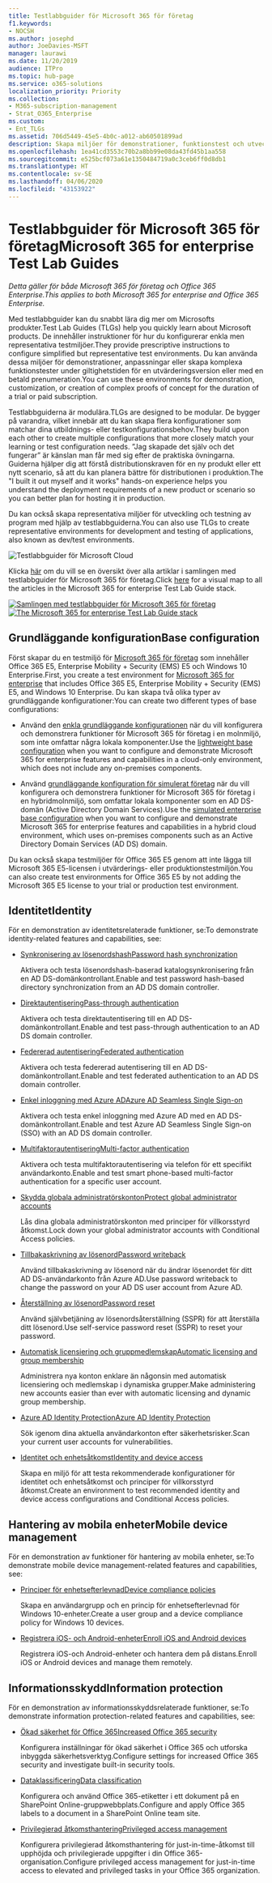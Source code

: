 ```yaml
---
title: Testlabbguider för Microsoft 365 för företag
f1.keywords:
- NOCSH
ms.author: josephd
author: JoeDavies-MSFT
manager: laurawi
ms.date: 11/20/2019
audience: ITPro
ms.topic: hub-page
ms.service: o365-solutions
localization_priority: Priority
ms.collection:
- M365-subscription-management
- Strat_O365_Enterprise
ms.custom:
- Ent_TLGs
ms.assetid: 706d5449-45e5-4b0c-a012-ab60501899ad
description: Skapa miljöer för demonstrationer, funktionstest och utveckling/testning för Microsoft 365 för företag med hjälp av testlabbguider.
ms.openlocfilehash: 1ea41cd3553c70b2a8bb99e08da43fd45b1aa558
ms.sourcegitcommit: e525bcf073a61e1350484719a0c3ceb6ff0d8db1
ms.translationtype: HT
ms.contentlocale: sv-SE
ms.lasthandoff: 04/06/2020
ms.locfileid: "43153922"
---
```

# <a name="microsoft-365-for-enterprise-test-lab-guides"></a><span data-ttu-id="5cdaf-103">Testlabbguider för Microsoft 365 för företag</span><span class="sxs-lookup"><span data-stu-id="5cdaf-103">Microsoft 365 for enterprise Test Lab Guides</span></span>

<span data-ttu-id="5cdaf-104">*Detta gäller för både Microsoft 365 för företag och Office 365 Enterprise.*</span><span class="sxs-lookup"><span data-stu-id="5cdaf-104">*This applies to both Microsoft 365 for enterprise and Office 365 Enterprise.*</span></span>

<span data-ttu-id="5cdaf-105">Med testlabbguider kan du snabbt lära dig mer om Microsofts produkter.</span><span class="sxs-lookup"><span data-stu-id="5cdaf-105">Test Lab Guides (TLGs) help you quickly learn about Microsoft products.</span></span> <span data-ttu-id="5cdaf-106">De innehåller instruktioner för hur du konfigurerar enkla men representativa testmiljöer.</span><span class="sxs-lookup"><span data-stu-id="5cdaf-106">They provide prescriptive instructions to configure simplified but representative test environments.</span></span> <span data-ttu-id="5cdaf-107">Du kan använda dessa miljöer för demonstrationer, anpassningar eller skapa komplexa funktionstester under giltighetstiden för en utvärderingsversion eller med en betald prenumeration.</span><span class="sxs-lookup"><span data-stu-id="5cdaf-107">You can use these environments for demonstration, customization, or creation of complex proofs of concept for the duration of a trial or paid subscription.</span></span> 

<span data-ttu-id="5cdaf-108">Testlabbguiderna är modulära.</span><span class="sxs-lookup"><span data-stu-id="5cdaf-108">TLGs are designed to be modular.</span></span> <span data-ttu-id="5cdaf-109">De bygger på varandra, vilket innebär att du kan skapa flera konfigurationer som matchar dina utbildnings- eller testkonfigurationsbehov.</span><span class="sxs-lookup"><span data-stu-id="5cdaf-109">They build upon each other to create multiple configurations that more closely match your learning or test configuration needs.</span></span> <span data-ttu-id="5cdaf-110">”Jag skapade det själv och det fungerar” är känslan man får med sig efter de praktiska övningarna. Guiderna hjälper dig att förstå distributionskraven för en ny produkt eller ett nytt scenario, så att du kan planera bättre för distributionen i produktion.</span><span class="sxs-lookup"><span data-stu-id="5cdaf-110">The "I built it out myself and it works" hands-on experience helps you understand the deployment requirements of a new product or scenario so you can better plan for hosting it in production.</span></span>

<span data-ttu-id="5cdaf-111">Du kan också skapa representativa miljöer för utveckling och testning av program med hjälp av testlabbguiderna.</span><span class="sxs-lookup"><span data-stu-id="5cdaf-111">You can also use TLGs to create representative environments for development and testing of applications, also known as dev/test environments.</span></span>
  
![Testlabbguider för Microsoft Cloud](../media/m365-enterprise-test-lab-guides/cloud-tlg-icon.png)

<span data-ttu-id="5cdaf-113">Klicka [här](../media/m365-enterprise-test-lab-guides/Microsoft365EnterpriseTLGStack.pdf) om du vill se en översikt över alla artiklar i samlingen med testlabbguider för Microsoft 365 för företag.</span><span class="sxs-lookup"><span data-stu-id="5cdaf-113">Click [here](../media/m365-enterprise-test-lab-guides/Microsoft365EnterpriseTLGStack.pdf) for a visual map to all the articles in the Microsoft 365 for enterprise Test Lab Guide stack.</span></span>

<span data-ttu-id="5cdaf-114">[![Samlingen med testlabbguider för Microsoft 365 för företag](../media/m365-enterprise-test-lab-guides/microsoft-365-enterprise-tlg-stack.png)](../media/m365-enterprise-test-lab-guides/Microsoft365EnterpriseTLGStack.pdf)</span><span class="sxs-lookup"><span data-stu-id="5cdaf-114">[![The Microsoft 365 for enterprise Test Lab Guide stack](../media/m365-enterprise-test-lab-guides/microsoft-365-enterprise-tlg-stack.png)](../media/m365-enterprise-test-lab-guides/Microsoft365EnterpriseTLGStack.pdf)</span></span>

## <a name="base-configuration"></a><span data-ttu-id="5cdaf-115">Grundläggande konfiguration</span><span class="sxs-lookup"><span data-stu-id="5cdaf-115">Base configuration</span></span>

<span data-ttu-id="5cdaf-116">Först skapar du en testmiljö för [Microsoft 365 för företag](https://docs.microsoft.com/microsoft-365-enterprise/) som innehåller Office 365 E5, Enterprise Mobility + Security (EMS) E5 och Windows 10 Enterprise.</span><span class="sxs-lookup"><span data-stu-id="5cdaf-116">First, you create a test environment for [Microsoft 365 for enterprise](https://docs.microsoft.com/microsoft-365-enterprise/) that includes Office 365 E5, Enterprise Mobility + Security (EMS) E5, and Windows 10 Enterprise.</span></span> <span data-ttu-id="5cdaf-117">Du kan skapa två olika typer av grundläggande konfigurationer:</span><span class="sxs-lookup"><span data-stu-id="5cdaf-117">You can create two different types of base configurations:</span></span>

- <span data-ttu-id="5cdaf-118">Använd den [enkla grundläggande konfigurationen](lightweight-base-configuration-microsoft-365-enterprise.md) när du vill konfigurera och demonstrera funktioner för Microsoft 365 för företag i en molnmiljö, som inte omfattar några lokala komponenter.</span><span class="sxs-lookup"><span data-stu-id="5cdaf-118">Use the [lightweight base configuration](lightweight-base-configuration-microsoft-365-enterprise.md) when you want to configure and demonstrate Microsoft 365 for enterprise features and capabilities in a cloud-only environment, which does not include any on-premises components.</span></span>

- <span data-ttu-id="5cdaf-119">Använd [grundläggande konfiguration för simulerat företag](simulated-ent-base-configuration-microsoft-365-enterprise.md) när du vill konfigurera och demonstrera funktioner för Microsoft 365 för företag i en hybridmolnmiljö, som omfattar lokala komponenter som en AD DS-domän (Active Directory Domain Services).</span><span class="sxs-lookup"><span data-stu-id="5cdaf-119">Use the [simulated enterprise base configuration](simulated-ent-base-configuration-microsoft-365-enterprise.md) when you want to configure and demonstrate Microsoft 365 for enterprise features and capabilities in a hybrid cloud environment, which uses on-premises components such as an Active Directory Domain Services (AD DS) domain.</span></span>

<span data-ttu-id="5cdaf-120">Du kan också skapa testmiljöer för Office 365 E5 genom att inte lägga till Microsoft 365 E5-licensen i utvärderings- eller produktionstestmiljön.</span><span class="sxs-lookup"><span data-stu-id="5cdaf-120">You can also create test environments for Office 365 E5 by not adding the Microsoft 365 E5 license to your trial or production test environment.</span></span>
    
## <a name="identity"></a><span data-ttu-id="5cdaf-121">Identitet</span><span class="sxs-lookup"><span data-stu-id="5cdaf-121">Identity</span></span>

<span data-ttu-id="5cdaf-122">För en demonstration av identitetsrelaterade funktioner, se:</span><span class="sxs-lookup"><span data-stu-id="5cdaf-122">To demonstrate identity-related features and capabilities, see:</span></span>

- [<span data-ttu-id="5cdaf-123">Synkronisering av lösenordshash</span><span class="sxs-lookup"><span data-stu-id="5cdaf-123">Password hash synchronization</span></span>](password-hash-sync-m365-ent-test-environment.md)
  
   <span data-ttu-id="5cdaf-124">Aktivera och testa lösenordshash-baserad katalogsynkronisering från en AD DS-domänkontrollant.</span><span class="sxs-lookup"><span data-stu-id="5cdaf-124">Enable and test password hash-based directory synchronization from an AD DS domain controller.</span></span>

- [<span data-ttu-id="5cdaf-125">Direktautentisering</span><span class="sxs-lookup"><span data-stu-id="5cdaf-125">Pass-through authentication</span></span>](pass-through-auth-m365-ent-test-environment.md)
  
   <span data-ttu-id="5cdaf-126">Aktivera och testa direktautentisering till en AD DS-domänkontrollant.</span><span class="sxs-lookup"><span data-stu-id="5cdaf-126">Enable and test pass-through authentication to an AD DS domain controller.</span></span>

- [<span data-ttu-id="5cdaf-127">Federerad autentisering</span><span class="sxs-lookup"><span data-stu-id="5cdaf-127">Federated authentication</span></span>](federated-identity-for-your-office-365-dev-test-environment.md)
  
   <span data-ttu-id="5cdaf-128">Aktivera och testa federerad autentisering till en AD DS-domänkontrollant.</span><span class="sxs-lookup"><span data-stu-id="5cdaf-128">Enable and test federated authentication to an AD DS domain controller.</span></span>

- [<span data-ttu-id="5cdaf-129">Enkel inloggning med Azure AD</span><span class="sxs-lookup"><span data-stu-id="5cdaf-129">Azure AD Seamless Single Sign-on</span></span>](single-sign-on-m365-ent-test-environment.md)
  
   <span data-ttu-id="5cdaf-130">Aktivera och testa enkel inloggning med Azure AD med en AD DS-domänkontrollant.</span><span class="sxs-lookup"><span data-stu-id="5cdaf-130">Enable and test Azure AD Seamless Single Sign-on (SSO) with an AD DS domain controller.</span></span>

- [<span data-ttu-id="5cdaf-131">Multifaktorautentisering</span><span class="sxs-lookup"><span data-stu-id="5cdaf-131">Multi-factor authentication</span></span>](multi-factor-authentication-microsoft-365-test-environment.md)
  
   <span data-ttu-id="5cdaf-132">Aktivera och testa multifaktorautentisering via telefon för ett specifikt användarkonto.</span><span class="sxs-lookup"><span data-stu-id="5cdaf-132">Enable and test smart phone-based multi-factor authentication for a specific user account.</span></span>

- [<span data-ttu-id="5cdaf-133">Skydda globala administratörskonton</span><span class="sxs-lookup"><span data-stu-id="5cdaf-133">Protect global administrator accounts</span></span>](protect-global-administrator-accounts-microsoft-365-test-environment.md)
 
   <span data-ttu-id="5cdaf-134">Lås dina globala administratörskonton med principer för villkorsstyrd åtkomst.</span><span class="sxs-lookup"><span data-stu-id="5cdaf-134">Lock down your global administrator accounts with Conditional Access policies.</span></span>

- [<span data-ttu-id="5cdaf-135">Tillbakaskrivning av lösenord</span><span class="sxs-lookup"><span data-stu-id="5cdaf-135">Password writeback</span></span>](password-writeback-m365-ent-test-environment.md)

   <span data-ttu-id="5cdaf-136">Använd tillbakaskrivning av lösenord när du ändrar lösenordet för ditt AD DS-användarkonto från Azure AD.</span><span class="sxs-lookup"><span data-stu-id="5cdaf-136">Use password writeback to change the password on your AD DS user account from Azure AD.</span></span>

- [<span data-ttu-id="5cdaf-137">Återställning av lösenord</span><span class="sxs-lookup"><span data-stu-id="5cdaf-137">Password reset</span></span>](password-reset-m365-ent-test-environment.md)

   <span data-ttu-id="5cdaf-138">Använd självbetjäning av lösenordsåterställning (SSPR) för att återställa ditt lösenord.</span><span class="sxs-lookup"><span data-stu-id="5cdaf-138">Use self-service password reset (SSPR) to reset your password.</span></span>

- [<span data-ttu-id="5cdaf-139">Automatisk licensiering och gruppmedlemskap</span><span class="sxs-lookup"><span data-stu-id="5cdaf-139">Automatic licensing and group membership</span></span>](automate-licenses-group-membership-microsoft-365-test-environment.md)

   <span data-ttu-id="5cdaf-140">Administrera nya konton enklare än någonsin med automatisk licensiering och medlemskap i dynamiska grupper.</span><span class="sxs-lookup"><span data-stu-id="5cdaf-140">Make administering new accounts easier than ever with automatic licensing and dynamic group membership.</span></span>

- [<span data-ttu-id="5cdaf-141">Azure AD Identity Protection</span><span class="sxs-lookup"><span data-stu-id="5cdaf-141">Azure AD Identity Protection</span></span>](azure-ad-identity-protection-microsoft-365-test-environment.md)

   <span data-ttu-id="5cdaf-142">Sök igenom dina aktuella användarkonton efter säkerhetsrisker.</span><span class="sxs-lookup"><span data-stu-id="5cdaf-142">Scan your current user accounts for vulnerabilities.</span></span>

- [<span data-ttu-id="5cdaf-143">Identitet och enhetsåtkomst</span><span class="sxs-lookup"><span data-stu-id="5cdaf-143">Identity and device access</span></span>](identity-device-access-m365-test-environment.md)

   <span data-ttu-id="5cdaf-144">Skapa en miljö för att testa rekommenderade konfigurationer för identitet och enhetsåtkomst och principer för villkorsstyrd åtkomst.</span><span class="sxs-lookup"><span data-stu-id="5cdaf-144">Create an environment to test recommended identity and device access configurations and Conditional Access policies.</span></span>


## <a name="mobile-device-management"></a><span data-ttu-id="5cdaf-145">Hantering av mobila enheter</span><span class="sxs-lookup"><span data-stu-id="5cdaf-145">Mobile device management</span></span>

<span data-ttu-id="5cdaf-146">För en demonstration av funktioner för hantering av mobila enheter, se:</span><span class="sxs-lookup"><span data-stu-id="5cdaf-146">To demonstrate mobile device management-related features and capabilities, see:</span></span>

- [<span data-ttu-id="5cdaf-147">Principer för enhetsefterlevnad</span><span class="sxs-lookup"><span data-stu-id="5cdaf-147">Device compliance policies</span></span>](mam-policies-for-your-microsoft-365-enterprise-dev-test-environment.md)
    
   <span data-ttu-id="5cdaf-148">Skapa en användargrupp och en princip för enhetsefterlevnad för Windows 10-enheter.</span><span class="sxs-lookup"><span data-stu-id="5cdaf-148">Create a user group and a device compliance policy for Windows 10 devices.</span></span>
    
- [<span data-ttu-id="5cdaf-149">Registrera iOS- och Android-enheter</span><span class="sxs-lookup"><span data-stu-id="5cdaf-149">Enroll iOS and Android devices</span></span>](enroll-ios-and-android-devices-in-your-microsoft-enterprise-365-dev-test-environ.md)
   
   <span data-ttu-id="5cdaf-150">Registrera iOS-och Android-enheter och hantera dem på distans.</span><span class="sxs-lookup"><span data-stu-id="5cdaf-150">Enroll iOS or Android devices and manage them remotely.</span></span>


## <a name="information-protection"></a><span data-ttu-id="5cdaf-151">Informationsskydd</span><span class="sxs-lookup"><span data-stu-id="5cdaf-151">Information protection</span></span>

<span data-ttu-id="5cdaf-152">För en demonstration av informationsskyddsrelaterade funktioner, se:</span><span class="sxs-lookup"><span data-stu-id="5cdaf-152">To demonstrate information protection-related features and capabilities, see:</span></span>

- [<span data-ttu-id="5cdaf-153">Ökad säkerhet för Office 365</span><span class="sxs-lookup"><span data-stu-id="5cdaf-153">Increased Office 365 security</span></span>](increased-o365-security-microsoft-365-enterprise-dev-test-environment.md)
    
   <span data-ttu-id="5cdaf-154">Konfigurera inställningar för ökad säkerhet i Office 365 och utforska inbyggda säkerhetsverktyg.</span><span class="sxs-lookup"><span data-stu-id="5cdaf-154">Configure settings for increased Office 365 security and investigate built-in security tools.</span></span>
  
- [<span data-ttu-id="5cdaf-155">Dataklassificering</span><span class="sxs-lookup"><span data-stu-id="5cdaf-155">Data classification</span></span>](data-classification-microsoft-365-enterprise-dev-test-environment.md)
    
   <span data-ttu-id="5cdaf-156">Konfigurera och använd Office 365-etiketter i ett dokument på en SharePoint Online-gruppwebbplats.</span><span class="sxs-lookup"><span data-stu-id="5cdaf-156">Configure and apply Office 365 labels to a document in a SharePoint Online team site.</span></span>
    
- [<span data-ttu-id="5cdaf-157">Privilegierad åtkomsthantering</span><span class="sxs-lookup"><span data-stu-id="5cdaf-157">Privileged access management</span></span>](privileged-access-microsoft-365-enterprise-dev-test-environment.md)
    
   <span data-ttu-id="5cdaf-158">Konfigurera privilegierad åtkomsthantering för just-in-time-åtkomst till upphöjda och privilegierade uppgifter i din Office 365-organisation.</span><span class="sxs-lookup"><span data-stu-id="5cdaf-158">Configure privileged access management for just-in-time access to elevated and privileged tasks in your Office 365 organization.</span></span>


